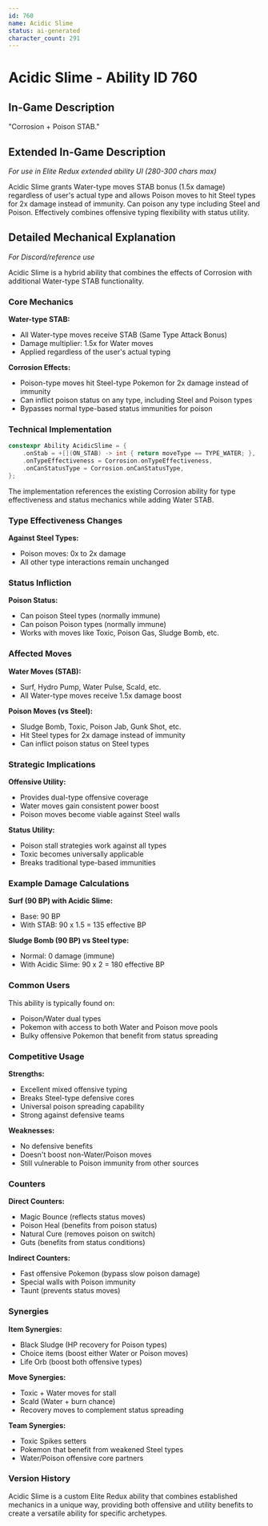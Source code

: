 ```yaml
---
id: 760
name: Acidic Slime
status: ai-generated
character_count: 291
---
```


# Acidic Slime - Ability ID 760

## In-Game Description
"Corrosion + Poison STAB."

## Extended In-Game Description
*For use in Elite Redux extended ability UI (280-300 chars max)*

Acidic Slime grants Water-type moves STAB bonus (1.5x damage) regardless of user's actual type and allows Poison moves to hit Steel types for 2x damage instead of immunity. Can poison any type including Steel and Poison. Effectively combines offensive typing flexibility with status utility.

## Detailed Mechanical Explanation
*For Discord/reference use*

Acidic Slime is a hybrid ability that combines the effects of Corrosion with additional Water-type STAB functionality.

### Core Mechanics

**Water-type STAB:**
- All Water-type moves receive STAB (Same Type Attack Bonus)
- Damage multiplier: 1.5x for Water moves
- Applied regardless of the user's actual typing

**Corrosion Effects:**
- Poison-type moves hit Steel-type Pokemon for 2x damage instead of immunity
- Can inflict poison status on any type, including Steel and Poison types
- Bypasses normal type-based status immunities for poison

### Technical Implementation

```cpp
constexpr Ability AcidicSlime = {
    .onStab = +[](ON_STAB) -> int { return moveType == TYPE_WATER; },
    .onTypeEffectiveness = Corrosion.onTypeEffectiveness,
    .onCanStatusType = Corrosion.onCanStatusType,
};
```

The implementation references the existing Corrosion ability for type effectiveness and status mechanics while adding Water STAB.

### Type Effectiveness Changes

**Against Steel Types:**
- Poison moves: 0x to 2x damage
- All other type interactions remain unchanged

### Status Infliction

**Poison Status:**
- Can poison Steel types (normally immune)
- Can poison Poison types (normally immune)
- Works with moves like Toxic, Poison Gas, Sludge Bomb, etc.

### Affected Moves

**Water Moves (STAB):**
- Surf, Hydro Pump, Water Pulse, Scald, etc.
- All Water-type moves receive 1.5x damage boost

**Poison Moves (vs Steel):**
- Sludge Bomb, Toxic, Poison Jab, Gunk Shot, etc.
- Hit Steel types for 2x damage instead of immunity
- Can inflict poison status on Steel types

### Strategic Implications

**Offensive Utility:**
- Provides dual-type offensive coverage
- Water moves gain consistent power boost
- Poison moves become viable against Steel walls

**Status Utility:**
- Poison stall strategies work against all types
- Toxic becomes universally applicable
- Breaks traditional type-based immunities

### Example Damage Calculations

**Surf (90 BP) with Acidic Slime:**
- Base: 90 BP
- With STAB: 90 x 1.5 = 135 effective BP

**Sludge Bomb (90 BP) vs Steel type:**
- Normal: 0 damage (immune)
- With Acidic Slime: 90 x 2 = 180 effective BP

### Common Users

This ability is typically found on:
- Poison/Water dual types
- Pokemon with access to both Water and Poison move pools
- Bulky offensive Pokemon that benefit from status spreading

### Competitive Usage

**Strengths:**
- Excellent mixed offensive typing
- Breaks Steel-type defensive cores
- Universal poison spreading capability
- Strong against defensive teams

**Weaknesses:**
- No defensive benefits
- Doesn't boost non-Water/Poison moves
- Still vulnerable to Poison immunity from other sources

### Counters

**Direct Counters:**
- Magic Bounce (reflects status moves)
- Poison Heal (benefits from poison status)
- Natural Cure (removes poison on switch)
- Guts (benefits from status conditions)

**Indirect Counters:**
- Fast offensive Pokemon (bypass slow poison damage)
- Special walls with Poison immunity
- Taunt (prevents status moves)

### Synergies

**Item Synergies:**
- Black Sludge (HP recovery for Poison types)
- Choice items (boost either Water or Poison moves)
- Life Orb (boost both offensive types)

**Move Synergies:**
- Toxic + Water moves for stall
- Scald (Water + burn chance)
- Recovery moves to complement status spreading

**Team Synergies:**
- Toxic Spikes setters
- Pokemon that benefit from weakened Steel types
- Water/Poison offensive core partners

### Version History

Acidic Slime is a custom Elite Redux ability that combines established mechanics in a unique way, providing both offensive and utility benefits to create a versatile ability for specific archetypes.